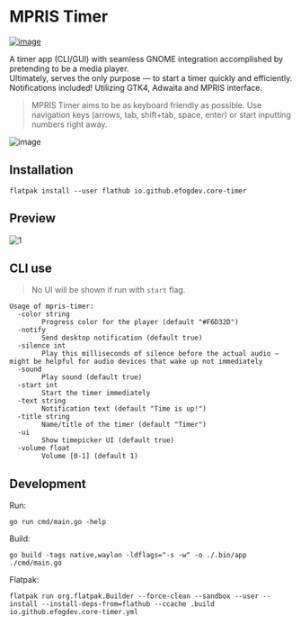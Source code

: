 # MPRIS Timer
[![image](https://github.com/user-attachments/assets/75651dc5-de7a-4244-974a-47ee69adac0f)](https://flathub.org/apps/io.github.efogdev.mpris-timer)

A timer app (CLI/GUI) with seamless GNOME integration accomplished by pretending to be a media player. \
Ultimately, serves the only purpose — to start a timer quickly and efficiently. \
Notifications included! Utilizing GTK4, Adwaita and MPRIS interface.

>MPRIS Timer aims to be as keyboard friendly as possible.
>Use navigation keys (arrows, tab, shift+tab, space, enter) or start inputting numbers right away.

![image](https://github.com/user-attachments/assets/3a6f6eb8-8e5f-4c16-a801-6e346bd4d100)

## Installation

```shell
flatpak install --user flathub io.github.efogdev.core-timer
```

## Preview

![1](https://github.com/user-attachments/assets/2d441b65-ae7f-4183-a31a-562ba13cde03)

## CLI use

>No UI will be shown if run with `start` flag.
```text
Usage of mpris-timer:
  -color string
    	Progress color for the player (default "#F6D32D")
  -notify
    	Send desktop notification (default true)
  -silence int
    	Play this milliseconds of silence before the actual audio — might be helpful for audio devices that wake up not immediately
  -sound
    	Play sound (default true)
  -start int
    	Start the timer immediately
  -text string
    	Notification text (default "Time is up!")
  -title string
    	Name/title of the timer (default "Timer")
  -ui
    	Show timepicker UI (default true)
  -volume float
    	Volume [0-1] (default 1)
```

## Development

Run:

```shell
go run cmd/main.go -help
```

Build:
```shell
go build -tags native,waylan -ldflags="-s -w" -o ./.bin/app ./cmd/main.go
```

Flatpak:
```shell
flatpak run org.flatpak.Builder --force-clean --sandbox --user --install --install-deps-from=flathub --ccache .build io.github.efogdev.core-timer.yml
```
